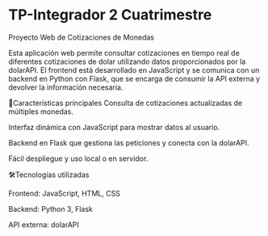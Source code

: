 # TP-Integrador 2 Cuatrimestre

Proyecto Web de Cotizaciones de Monedas

Esta aplicación web permite consultar cotizaciones en tiempo real de diferentes cotizaciones de dolar utilizando datos proporcionados por la dolarAPI. 
El frontend está desarrollado en JavaScript y se comunica con un backend en Python con Flask, que se encarga de consumir la API externa y devolver la información necesaria.

🚀Características principales
Consulta de cotizaciones actualizadas de múltiples monedas.

Interfaz dinámica con JavaScript para mostrar datos al usuario.

Backend en Flask que gestiona las peticiones y conecta con la dolarAPI.

Fácil despliegue y uso local o en servidor.

🛠️Tecnologías utilizadas

Frontend: JavaScript, HTML, CSS

Backend: Python 3, Flask

API externa: dolarAPI
